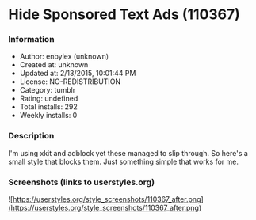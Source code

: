# Hide Sponsored Text Ads (110367)

### Information
- Author: enbylex (unknown)
- Created at: unknown
- Updated at: 2/13/2015, 10:01:44 PM
- License: NO-REDISTRIBUTION
- Category: tumblr
- Rating: undefined
- Total installs: 292
- Weekly installs: 0


### Description
I'm using xkit and adblock yet these managed to slip through. So here's a small style that blocks them. Just something simple that works for me.


### Screenshots (links to userstyles.org)
![https://userstyles.org/style_screenshots/110367_after.png](https://userstyles.org/style_screenshots/110367_after.png)


